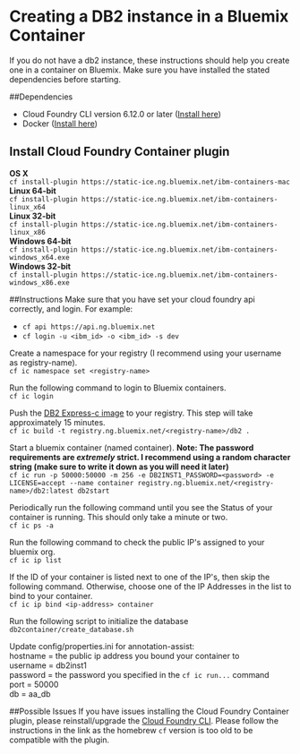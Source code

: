 # Creating a DB2 instance in a Bluemix Container

If you do not have a db2 instance, these instructions should help you create one in a container on Bluemix. Make sure you have installed the stated dependencies before starting.

##Dependencies
- Cloud Foundry CLI version 6.12.0 or later ([Install here](http://docs.cloudfoundry.org/cf-cli/install-go-cli.html))  
- Docker ([Install here](https://docs.docker.com/engine/installation/))

## Install Cloud Foundry Container plugin
**OS X**  
`cf install-plugin https://static-ice.ng.bluemix.net/ibm-containers-mac`  
**Linux 64-bit**  
`cf install-plugin https://static-ice.ng.bluemix.net/ibm-containers-linux_x64`  
**Linux 32-bit**  
`cf install-plugin https://static-ice.ng.bluemix.net/ibm-containers-linux_x86`  
**Windows 64-bit**  
`cf install-plugin https://static-ice.ng.bluemix.net/ibm-containers-windows_x64.exe`  
**Windows 32-bit**  
`cf install-plugin https://static-ice.ng.bluemix.net/ibm-containers-windows_x86.exe`  

##Instructions
Make sure that you have set your cloud foundry api correctly, and login.  For example:
- `cf api https://api.ng.bluemix.net`
- `cf login -u <ibm_id> -o <ibm_id> -s dev`

Create a namespace for your registry (I recommend using your username as registry-name).  
`cf ic namespace set <registry-name>`

Run the following command to login to Bluemix containers.  
`cf ic login`

Push the [DB2 Express-c image](https://hub.docker.com/r/ibmcom/db2express-c/) to your registry. This step will take approximately 15 minutes.  
`cf ic build -t registry.ng.bluemix.net/<registry-name>/db2 .`


Start a bluemix container (named container). **Note: The password requirements are *extremely* strict. I recommend using a random character string (make sure to write it down as you will need it later)**   
`cf ic run -p 50000:50000 -m 256 -e DB2INST1_PASSWORD=<password> -e LICENSE=accept --name container registry.ng.bluemix.net/<registry-name>/db2:latest db2start`

Periodically run the following command until you see the Status of your container is running. This should only take a minute or two.  
`cf ic ps -a`


Run the following command to check the public IP's assigned to your bluemix org.  
`cf ic ip list`

If the ID of your container is listed next to one of the IP's, then skip the following command. Otherwise, choose one of the IP Addresses in the list to bind to your container.  
`cf ic ip bind <ip-address> container`

Run the following script to initialize the database  
`db2container/create_database.sh`

Update config/properties.ini for annotation-assist:  
hostname = the public ip address you bound your container to  
username = db2inst1  
password = the password you specified in the `cf ic run...` command  
port = 50000  
db = aa_db

##Possible Issues
If you have issues installing the Cloud Foundry Container plugin, please reinstall/upgrade the [Cloud Foundry CLI](http://docs.cloudfoundry.org/cf-cli/install-go-cli.html). Please follow the instructions in the link as the homebrew `cf` version is too old to be compatible with the plugin.
